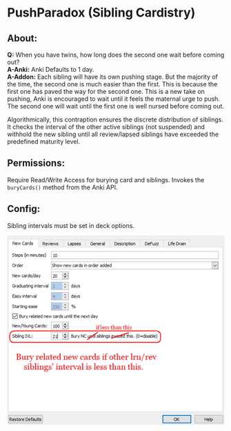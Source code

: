 # PushParadox (Sibling Cardistry)

## About:
<b>Q:</b> When you have twins, how long does the second one wait before coming out?  
<b>A-Anki:</b>  Anki Defaults to 1 day.  
<b>A-Addon:</b> Each sibling will have its own pushing stage. But the majority of the time, the second one is much easier than the first. This is because the first one has paved the way for the second one. This is a new take on pushing, Anki is encouraged to wait until it feels the maternal urge to push. The second one will wait until the first one is well nursed before coming out.

Algorithmically, this contraption ensures the discrete distribution of siblings. It checks the interval of the other active siblings (not suspended) and withhold the new sibling until all review/lapsed siblings have exceeded the predefined maturity level.


## Permissions:
Require Read/Write Access for burying card and siblings.
Invokes the ```buryCards()``` method from the Anki API.


## Config:
Sibling intervals must be set in deck options.

<img src="https://github.com/lovac42/PushParadox/blob/master/screenshots/menuopt.png?raw=true">

